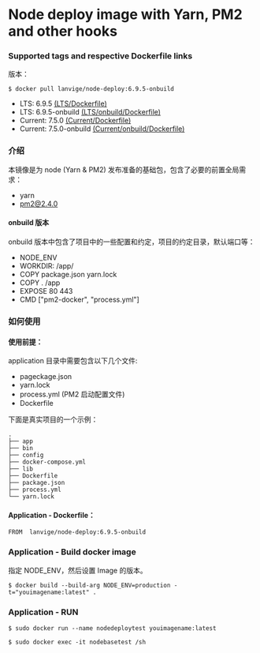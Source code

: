 # Node deploy image with Yarn, PM2 and other hooks


### Supported tags and respective Dockerfile links

版本：

```
$ docker pull lanvige/node-deploy:6.9.5-onbuild
```

- LTS: 6.9.5 [(LTS/Dockerfile)](https://github.com/lanvige/docker-node-deploy/blob/master/lts/Dockerfile)
- LTS: 6.9.5-onbuild [(LTS/onbuild/Dockerfile)](https://github.com/lanvige/docker-node-deploy/blob/master/lts/Dockerfile)
- Current: 7.5.0 [(Current/Dockerfile)](https://github.com/lanvige/docker-node-deploy/blob/master/current/Dockerfile)
- Current: 7.5.0-onbuild [(Current/onbuild/Dockerfile)](https://github.com/lanvige/docker-node-deploy/blob/master/current/Dockerfile)


### 介绍

本镜像是为 node (Yarn & PM2) 发布准备的基础包，包含了必要的前置全局需求：

- yarn
- pm2@2.4.0


#### onbuild 版本

onbuild 版本中包含了项目中的一些配置和约定，项目的约定目录，默认端口等：

- NODE_ENV
- WORKDIR: /app/
- COPY package.json yarn.lock
- COPY . /app
- EXPOSE 80 443
- CMD ["pm2-docker", "process.yml"]



### 如何使用

#### 使用前提：

application 目录中需要包含以下几个文件:

- pageckage.json
- yarn.lock
- process.yml (PM2 启动配置文件)
- Dockerfile


下面是真实项目的一个示例：

```
.
├── app
├── bin
├── config
├── docker-compose.yml
├── lib
├── Dockerfile
├── package.json
├── process.yml
└── yarn.lock
```


#### Application - Dockerfile：

```
FROM  lanvige/node-deploy:6.9.5-onbuild
```


### Application - Build docker image

指定 NODE_ENV，然后设置 Image 的版本。

```
$ docker build --build-arg NODE_ENV=production -t="youimagename:latest" .
```


### Application - RUN

```
$ sudo docker run --name nodedeploytest youimagename:latest
```



```
$ sudo docker exec -it nodebasetest /sh
```
